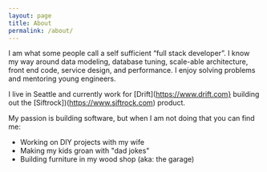 ```yaml
---
layout: page
title: About
permalink: /about/
---
```

I am what some people call a self sufficient “full stack developer”. I know my way around data modeling, database tuning, scale-able architecture, front end code, service design, and performance. I enjoy solving problems and mentoring young engineers. 

I live in Seattle and currently work for [Drift](https://www.drift.com} building out the [Siftrock])(https://www.siftrock.com) product. 

My passion is building software, but when I am not doing that you can find me:

- Working on DIY projects with my wife
- Making my kids groan with "dad jokes"
- Building furniture in my wood shop (aka: the garage) 
